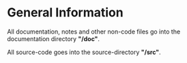 # General Information

All documentation, notes and other non-code files
go into the documentation directory **"/doc"**. 

All source-code goes into the source-directory **"/src"**.
